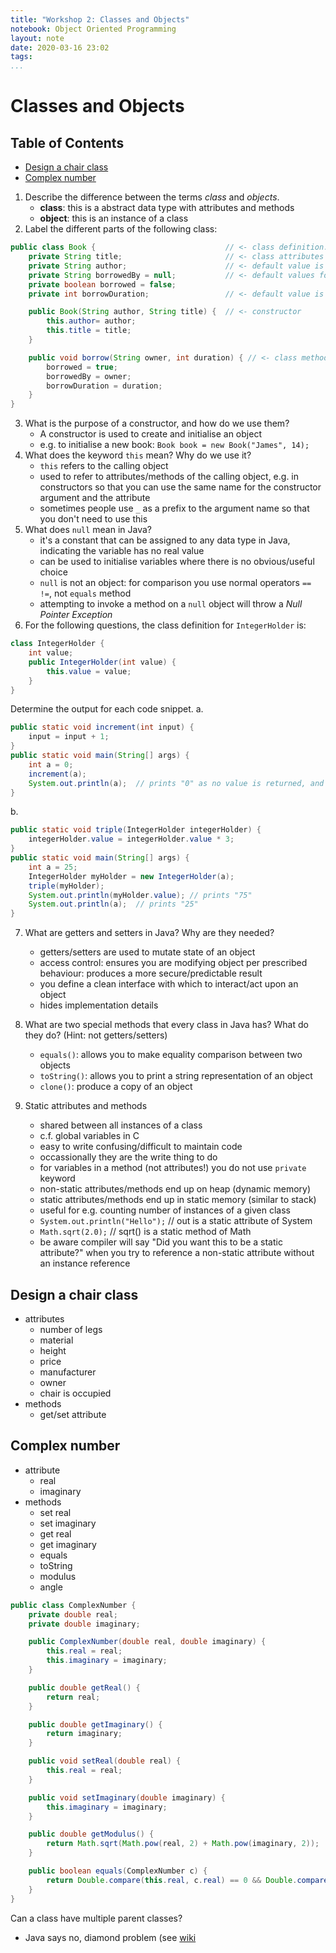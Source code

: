 ```yaml
---
title: "Workshop 2: Classes and Objects"
notebook: Object Oriented Programming
layout: note
date: 2020-03-16 23:02
tags: 
...
```


# Classes and Objects

[TOC]: #

## Table of Contents
- [Design a chair class](#design-a-chair-class)
- [Complex number](#complex-number)


1. Describe the difference between the terms _class_ and _objects_.
    - **class**: this is a abstract data type with attributes and methods 
    - **object**: this is an instance of a class
2. Label the different parts of the following class:

```java
public class Book {                             // <- class definition: singular, capitalised
    private String title;                       // <- class attributes
    private String author;                      // <- default value is null if not specified
    private String borrowedBy = null;           // <- default values for attributes
    private boolean borrowed = false;
    private int borrowDuration;                 // <- default value is 0

    public Book(String author, String title) {  // <- constructor
        this.author= author;
        this.title = title;
    }

    public void borrow(String owner, int duration) { // <- class method
        borrowed = true;
        borrowedBy = owner;
        borrowDuration = duration;
    }
}
```

3. What is the purpose of a constructor, and how do we use them?
    - A constructor is used to create and initialise an object
    - e.g. to initialise a new book: `Book book = new Book("James", 14);`
4. What does the keyword `this` mean?  Why do we use it?
    - `this` refers to the calling object
    - used to refer to attributes/methods of the calling object, e.g. in constructors so that you can use the same name
      for the constructor argument and the attribute
    - sometimes people use `_` as a prefix to the argument name so that you don't need to use this
5. What does `null` mean in Java?
    - it's a constant that can be assigned to any data type in Java, indicating the variable has no real value
    - can be used to initialise variables where there is no obvious/useful choice
    - `null` is not an object: for comparison you use normal operators `== !=`, not `equals` method
    - attempting to invoke a method on a `null` object will throw a _Null Pointer Exception_
6. For the following questions, the class definition for `IntegerHolder` is:
```java
class IntegerHolder {
    int value;
    public IntegerHolder(int value) {
        this.value = value;
    }
}
```
Determine the output for each code snippet.
a. 
```java
public static void increment(int input) {
    input = input + 1;
}
public static void main(String[] args) {
    int a = 0;
    increment(a);
    System.out.println(a);  // prints "0" as no value is returned, and no reference to a is passed, int is passed by value
}
```
b. 
```java
public static void triple(IntegerHolder integerHolder) {
    integerHolder.value = integerHolder.value * 3;
}
public static void main(String[] args) {
    int a = 25; 
    IntegerHolder myHolder = new IntegerHolder(a);
    triple(myHolder);
    System.out.println(myHolder.value); // prints "75"
    System.out.println(a);  // prints "25"
}
```
7. What are getters and setters in Java? Why are they needed?
    - getters/setters are used to mutate state of an object
    - access control: ensures you are modifying object per prescribed behaviour: produces a more secure/predictable result
    - you define a clean interface with which to interact/act upon an object
    - hides implementation details
8. What are two special methods that every class in Java has? What do they do? (Hint: not getters/setters)
    - `equals()`: allows you to make equality comparison between two objects
    - `toString()`: allows you to print a string representation of an object
    - `clone()`: produce a copy of an object

9. Static attributes and methods
    - shared between all instances of a class
    - c.f. global variables in C
    - easy to write confusing/difficult to maintain code
    - occassionally they are the write thing to do
    - for variables in a method (not attributes!) you do not use `private` keyword
    - non-static attributes/methods end up on heap (dynamic memory)
    - static attributes/methods end up in static memory (similar to stack)
    - useful for e.g. counting number of instances of a given class
    - `System.out.println("Hello");`  // out is a static attribute of System
    - `Math.sqrt(2.0);`   // sqrt() is a static method of Math
    - be aware compiler will say "Did you want this to be a static attribute?" when you try to reference a non-static attribute
      without an instance reference

## Design a chair class

- attributes
    - number of legs
    - material
    - height
    - price
    - manufacturer
    - owner
    - chair is occupied
- methods
    - get/set attribute

## Complex number

- attribute
    - real
    - imaginary
- methods
    - set real
    - set imaginary
    - get real
    - get imaginary
    - equals
    - toString
    - modulus
    - angle

```java
public class ComplexNumber {
    private double real;
    private double imaginary;

    public ComplexNumber(double real, double imaginary) {
        this.real = real;
        this.imaginary = imaginary;
    }

    public double getReal() {
        return real;
    }

    public double getImaginary() {
        return imaginary;
    }

    public void setReal(double real) {
        this.real = real;
    }

    public void setImaginary(double imaginary) {
        this.imaginary = imaginary;
    }

    public double getModulus() {
        return Math.sqrt(Math.pow(real, 2) + Math.pow(imaginary, 2));
    }

    public boolean equals(ComplexNumber c) {
        return Double.compare(this.real, c.real) == 0 && Double.compare(this.imaginary, c.imaginary) == 0;    
    }
}
```

Can a class have multiple parent classes?
- Java says no, diamond problem (see [wiki](https://en.wikipedia.org/wiki/Multiple_inheritance)